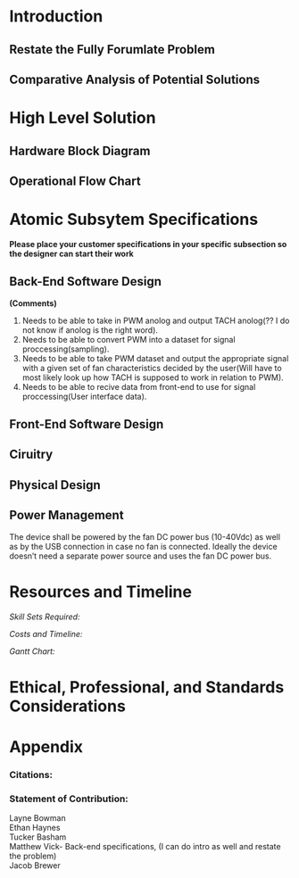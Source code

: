 # Introduction 

## Restate the Fully Forumlate Problem

## Comparative Analysis of Potential Solutions

# High Level Solution

## Hardware Block Diagram

## Operational Flow Chart

# Atomic Subsytem Specifications

**Please place your customer specifications in your specific subsection so the designer can start their work**

## Back-End Software Design
**(Comments)**
1) Needs to be able to take in PWM anolog and output TACH anolog(?? I do not know if anolog is the right word).  
2) Needs to be able to convert PWM into a dataset for signal proccessing(sampling).  
3) Needs to be able to take PWM dataset and output the appropriate signal with a given set of fan characteristics decided by the user(Will have to most likely look up how TACH is supposed to work in relation to PWM).  
4) Needs to be able to recive data from front-end to use for signal proccessing(User interface data).  
## Front-End Software Design

## Ciruitry 

## Physical Design

## Power Management
The device shall be powered by the fan DC power bus (10-40Vdc) as well as by the USB connection in case no fan is connected. Ideally the device doesn’t need a separate power source and uses the fan DC power bus.

# Resources and Timeline

*Skill Sets Required:*    


*Costs and Timeline:*  


  
*Gantt Chart:*  



# Ethical, Professional, and Standards Considerations


# Appendix
### Citations:   


### Statement of Contribution:  
Layne Bowman  
Ethan Haynes  
Tucker Basham  
Matthew Vick- Back-end specifications, (I can do intro as well and restate the problem)  
Jacob Brewer  







